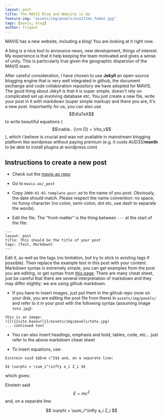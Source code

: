 ```yaml
---
layout: post
title: The MAVIS Blog and Website is Up
feature-img: "assets/img/pexels/eso1724e_faded.jpg"
tags: [mavis, blog]
author: frigaut
---
```


MAVIS has a new website, including a blog! You are looking at it right now.

A blog is a nice tool to announce news, new development, things of interest. My experience is that it help keeping the team motivated and gives a sense of unity. This is particularly true given the geographic dispersion of the MAVIS team.

After careful consideration, I have chosen to use **Jekyll** an open-source blogging engine that is very well integrated in github, the document exchange and code collaboration repository we have adopted for MAVIS. The good thing about Jekyll is that it is super simple, doesn't rely on complicated set up involving database etc. You just create a new file, write your post in it with markdown (super simple markup) and there you are, it's a new post. Importantly for us, you can also use $$\KaTeX$$ to write beautiful equations ($$\nabla . {\rm D} = \rho_v$$), which I believe is crucial and was not available in mainstream blogging platform like wordpress without paying premium (e.g. it costs AUD33/**month** to be able to install plugins at wordpress.com)

## Instructions to create a new post

* Check out the [mavis-ao repo](https://github.com/frigaut/mavis-ao)

* Go to `mavis-ao/_post`

* Copy `2000-01-01-template-post.md` to the name of you post. Obviously, the date should match. Please respect the name convention: no space, no funny character (no colon, semi-colon, dot etc, use dash to separate the words).

* Edit the file. The "front-matter" is the thing between `---` at the start of the file:

```
---
layout: post
title: This should be the title of your post
tags: [Test, Markdown]
---
```
Edit it, as well as the tags (no limitation, but try to stick to existing tags if possible). Then replace the example text in this post with your content. Markdown syntax is extremely simple, you can get examples from the post you are editing, or get syntax from [this page](https://guides.github.com/features/mastering-markdown/). There are many cheat sheet, just be careful that there are several interpretation of markdown and they may differ slightly; we are using github markdown.

* If you have to insert images, just put them in the github repo (now on your disk, you are editing the post file from there) in `assets/img/pexels/` and refer to it in your post with the following syntax (assuming image `toto.jpg`):

```
this is an image:
![]({{site.baseurl}}/assets/img/pexels/toto.jpg)
... continued text
```

* You can also insert headings, emphasis and bold, tables, code, etc... just refer to the above markdown cheat sheet

* To insert equations, use:

```
Einstein said $$E=m c^2$$ and, on a separate line:

$$ \varphi = \sum_i^\infty a_i Z_i $$
```
which gives:

Einstein said $$E=m c^2$$ and, on a separate line:

$$ \varphi = \sum_i^\infty a_i Z_i $$
